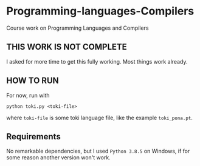 # Programming-languages-Compilers
Course work on Programming Languages and Compilers

## THIS WORK IS NOT COMPLETE

I asked for more time to get this fully working. Most things work already.


## HOW TO RUN

For now, run with 

```
python toki.py <toki-file>
```

where ``toki-file`` is some toki language file, like the example ``toki_pona.pt``.

## Requirements

No remarkable dependencies, but I used ``Python 3.8.5`` on Windows, if for some reason another version won't work.



